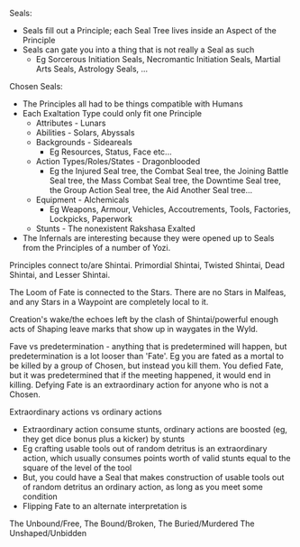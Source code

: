 Seals:
- Seals fill out a Principle; each Seal Tree lives inside an Aspect of the Principle
- Seals can gate you into a thing that is not really a Seal as such
  - Eg Sorcerous Initiation Seals, Necromantic Initiation Seals, Martial Arts Seals, Astrology Seals, ...

Chosen Seals:
- The Principles all had to be things compatible with Humans
- Each Exaltation Type could only fit one Principle
  - Attributes - Lunars
  - Abilities - Solars, Abyssals
  - Backgrounds - Sideareals
    - Eg Resources, Status, Face etc...
  - Action Types/Roles/States - Dragonblooded
    - Eg the Injured Seal tree, the Combat Seal tree, the Joining Battle Seal tree, the Mass Combat Seal tree, the Downtime Seal tree, the Group Action Seal tree, the Aid Another Seal tree...
  - Equipment - Alchemicals
    - Eg Weapons, Armour, Vehicles, Accoutrements, Tools, Factories, Lockpicks, Paperwork
  - Stunts - The nonexistent Rakshasa Exalted
- The Infernals are interesting because they were opened up to Seals from the Principles of a number of Yozi.

Principles connect to/are Shintai. Primordial Shintai, Twisted Shintai, Dead Shintai, and Lesser Shintai.

The Loom of Fate is connected to the Stars. There are no Stars in Malfeas, and any Stars in a Waypoint are completely local to it.

Creation's wake/the echoes left by the clash of Shintai/powerful enough acts of Shaping leave marks that show up in waygates in the Wyld.

Fave vs predetermination - anything that is predetermined will happen, but predetermination is a lot looser than 'Fate'.
Eg you are fated as a mortal to be killed by a group of Chosen, but instead you kill them. You defied Fate, but it was predetermined that if the meeting happened, it would end in killing.
Defying Fate is an extraordinary action for anyone who is not a Chosen.

Extraordinary actions vs ordinary actions
- Extraordinary action consume stunts, ordinary actions are boosted (eg, they get dice bonus plus a kicker) by stunts
- Eg crafting usable tools out of random detritus is an extraordinary action, which usually consumes points worth of valid stunts equal to the square of the level of the tool
- But, you could have a Seal that makes construction of usable tools out of random detritus an ordinary action, as long as you meet some condition
- Flipping Fate to an alternate interpretation is 

The Unbound/Free, The Bound/Broken, The Buried/Murdered
The Unshaped/Unbidden
